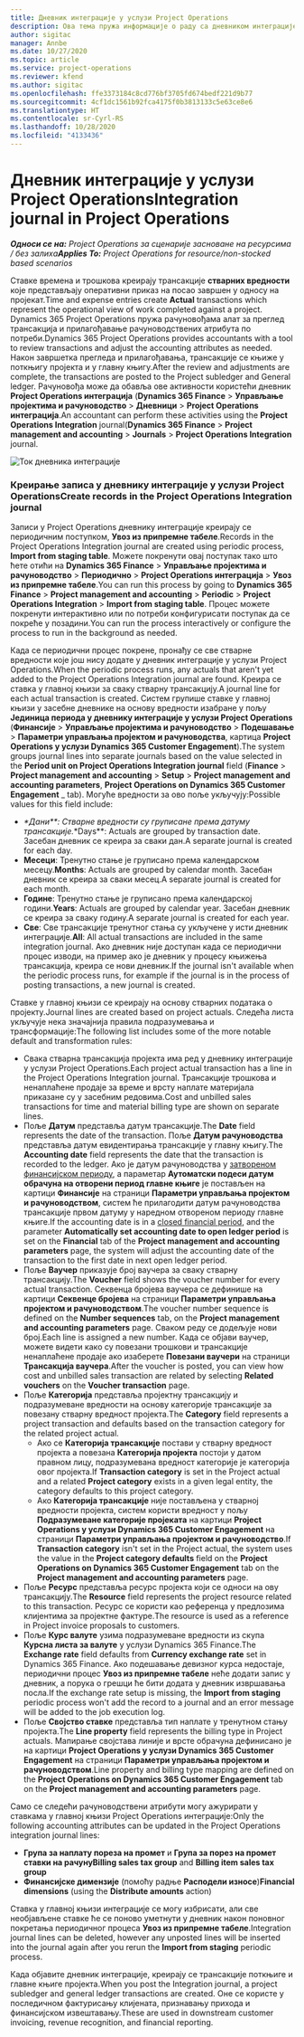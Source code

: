 ```yaml
---
title: Дневник интеграције у услузи Project Operations
description: Ова тема пружа информације о раду са дневником интеграције у услузи Project Operations.
author: sigitac
manager: Annbe
ms.date: 10/27/2020
ms.topic: article
ms.service: project-operations
ms.reviewer: kfend
ms.author: sigitac
ms.openlocfilehash: ffe3373184c8cd776bf3705fd674bedf221d9b77
ms.sourcegitcommit: 4cf1dc1561b92fca4175f0b3813133c5e63ce8e6
ms.translationtype: HT
ms.contentlocale: sr-Cyrl-RS
ms.lasthandoff: 10/28/2020
ms.locfileid: "4133436"
---
```

# <a name="integration-journal-in-project-operations"></a><span data-ttu-id="5de72-103">Дневник интеграције у услузи Project Operations</span><span class="sxs-lookup"><span data-stu-id="5de72-103">Integration journal in Project Operations</span></span>

<span data-ttu-id="5de72-104">_**Односи се на:** Project Operations за сценарије засноване на ресурсима / без залиха_</span><span class="sxs-lookup"><span data-stu-id="5de72-104">_**Applies To:** Project Operations for resource/non-stocked based scenarios_</span></span>

<span data-ttu-id="5de72-105">Ставке времена и трошкова креирају трансакције **стварних вредности** које представљају оперативни приказ на посао завршен у односу на пројекат.</span><span class="sxs-lookup"><span data-stu-id="5de72-105">Time and expense entries create **Actual** transactions which represent the operational view of work completed against a project.</span></span> <span data-ttu-id="5de72-106">Dynamics 365 Project Operations пружа рачуновођама алат за преглед трансакција и прилагођавање рачуноводствених атрибута по потреби.</span><span class="sxs-lookup"><span data-stu-id="5de72-106">Dynamics 365 Project Operations provides accountants with a tool to review transactions and adjust the accounting attributes as needed.</span></span> <span data-ttu-id="5de72-107">Након завршетка прегледа и прилагођавања, трансакције се књиже у поткњигу пројекта и у главну књигу.</span><span class="sxs-lookup"><span data-stu-id="5de72-107">After the review and adjustments are complete, the transactions are posted to the Project subledger and General ledger.</span></span> <span data-ttu-id="5de72-108">Рачуновођа може да обавља ове активности користећи дневник **Project Operations интеграција** (**Dynamics 365 Finance** > **Управљање пројектима и рачуноводство** > **Дневници** > **Project Operations интеграција**.</span><span class="sxs-lookup"><span data-stu-id="5de72-108">An accountant can perform these activities using the **Project Operations Integration** journal(**Dynamics 365 Finance** > **Project management and accounting** > **Journals** > **Project Operations Integration** journal.</span></span>

![Ток дневника интеграције](./media/IntegrationJournal.png)

### <a name="create-records-in-the-project-operations-integration-journal"></a><span data-ttu-id="5de72-110">Креирање записа у дневнику интеграције у услузи Project Operations</span><span class="sxs-lookup"><span data-stu-id="5de72-110">Create records in the Project Operations Integration journal</span></span>

<span data-ttu-id="5de72-111">Записи у Project Operations дневнику интеграције креирају се периодичним поступком, **Увоз из припремне табеле**.</span><span class="sxs-lookup"><span data-stu-id="5de72-111">Records in the Project Operations Integration journal are created using periodic process, **Import from staging table**.</span></span> <span data-ttu-id="5de72-112">Можете покренути овај поступак тако што ћете отићи на **Dynamics 365 Finance** > **Управљање пројектима и рачуноводство** > **Периодично** > **Project Operations интеграција** > **Увоз из припремне табеле**.</span><span class="sxs-lookup"><span data-stu-id="5de72-112">You can run this process by going to **Dynamics 365 Finance** > **Project management and accounting** > **Periodic** > **Project Operations Integration** > **Import from staging table**.</span></span> <span data-ttu-id="5de72-113">Процес можете покренути интерактивно или по потреби конфигурисати поступак да се покреће у позадини.</span><span class="sxs-lookup"><span data-stu-id="5de72-113">You can run the process interactively or configure the process to run in the background as needed.</span></span>

<span data-ttu-id="5de72-114">Када се периодични процес покрене, пронађу се све стварне вредности које још нису додате у дневник интеграције у услузи Project Operations.</span><span class="sxs-lookup"><span data-stu-id="5de72-114">When the periodic process runs, any actuals that aren't yet added to the Project Operations Integration journal are found.</span></span> <span data-ttu-id="5de72-115">Креира се ставка у главној књизи за сваку стварну трансакцију.</span><span class="sxs-lookup"><span data-stu-id="5de72-115">A journal line for each actual transaction is created.</span></span>
<span data-ttu-id="5de72-116">Систем групише ставке у главној књизи у засебне дневнике на основу вредности изабране у пољу **Јединица периода у дневнику интеграције у услузи Project Operations** (**Финансије** > **Управљање пројектима и рачуноводство** > **Подешавање** > **Параметри управљања пројектом и рачуноводства**, картица **Project Operations у услузи Dynamics 365 Customer Engagement**).</span><span class="sxs-lookup"><span data-stu-id="5de72-116">The system groups journal lines into separate journals based on the value selected in the **Period unit on Project Operations Integration journal** field (**Finance** > **Project management and accounting** > **Setup** > **Project management and accounting parameters**, **Project Operations on Dynamics 365 Customer Engagement** _ tab).</span></span> <span data-ttu-id="5de72-117">Могуће вредности за ово поље укључују:</span><span class="sxs-lookup"><span data-stu-id="5de72-117">Possible values for this field include:</span></span>

  - <span data-ttu-id="5de72-118">_\*Дани\*\*: Стварне вредности су груписане према датуму трансакције.</span><span class="sxs-lookup"><span data-stu-id="5de72-118">_\*Days\*\*: Actuals are grouped by transaction date.</span></span> <span data-ttu-id="5de72-119">Засебан дневник се креира за сваки дан.</span><span class="sxs-lookup"><span data-stu-id="5de72-119">A separate journal is created for each day.</span></span>
  - <span data-ttu-id="5de72-120">**Месеци**: Тренутно стање је груписано према календарском месецу.</span><span class="sxs-lookup"><span data-stu-id="5de72-120">**Months**: Actuals are grouped by calendar month.</span></span> <span data-ttu-id="5de72-121">Засебан дневник се креира за сваки месец.</span><span class="sxs-lookup"><span data-stu-id="5de72-121">A separate journal is created for each month.</span></span>
  - <span data-ttu-id="5de72-122">**Године**: Тренутно стање је груписано према календарској години.</span><span class="sxs-lookup"><span data-stu-id="5de72-122">**Years**: Actuals are grouped by calendar year.</span></span> <span data-ttu-id="5de72-123">Засебан дневник се креира за сваку годину.</span><span class="sxs-lookup"><span data-stu-id="5de72-123">A separate journal is created for each year.</span></span>
  - <span data-ttu-id="5de72-124">**Све**: Све трансакције тренутног стања су укључене у исти дневник интеграције.</span><span class="sxs-lookup"><span data-stu-id="5de72-124">**All**: All actual transactions are included in the same integration journal.</span></span> <span data-ttu-id="5de72-125">Ако дневник није доступан када се периодични процес изводи, на пример ако је дневник у процесу књижења трансакција, креира се нови дневник.</span><span class="sxs-lookup"><span data-stu-id="5de72-125">If the journal isn't available when the periodic process runs, for example if the journal is in the process of posting transactions, a new journal is created.</span></span>

<span data-ttu-id="5de72-126">Ставке у главној књизи се креирају на основу стварних података о пројекту.</span><span class="sxs-lookup"><span data-stu-id="5de72-126">Journal lines are created based on project actuals.</span></span> <span data-ttu-id="5de72-127">Следећа листа укључује нека значајнија правила подразумевања и трансформације:</span><span class="sxs-lookup"><span data-stu-id="5de72-127">The following list includes some of the more notable default and transformation rules:</span></span>

  - <span data-ttu-id="5de72-128">Свака стварна трансакција пројекта има ред у дневнику интеграције у услузи Project Operations.</span><span class="sxs-lookup"><span data-stu-id="5de72-128">Each project actual transaction has a line in the Project Operations Integration journal.</span></span> <span data-ttu-id="5de72-129">Трансакције трошкова и ненаплаћене продаје за време и врсту наплате материјала приказане су у засебним редовима.</span><span class="sxs-lookup"><span data-stu-id="5de72-129">Cost and unbilled sales transactions for time and material billing type are shown on separate lines.</span></span>
  - <span data-ttu-id="5de72-130">Поље **Датум** представља датум трансакције.</span><span class="sxs-lookup"><span data-stu-id="5de72-130">The **Date** field represents the date of the transaction.</span></span> <span data-ttu-id="5de72-131">Поље **Датум рачуноводства** представља датум евидентирања трансакције у главну књигу.</span><span class="sxs-lookup"><span data-stu-id="5de72-131">The **Accounting date** field represents the date that the transaction is recorded to the ledger.</span></span> <span data-ttu-id="5de72-132">Ако је датум рачуноводства у [затвореном финансијском периоду](https://docs.microsoft.com/dynamics365/finance/general-ledger/close-general-ledger-at-period-end), а параметар **Аутоматски подеси датум обрачуна на отворени период главне књиге** је постављен на картици **Финансије** на страници **Параметри управљања пројектом и рачуноводством**, систем ће прилагодити датум рачуноводства трансакције првом датуму у наредном отвореном периоду главне књиге.</span><span class="sxs-lookup"><span data-stu-id="5de72-132">If the accounting date is in a [closed financial period](https://docs.microsoft.com/dynamics365/finance/general-ledger/close-general-ledger-at-period-end), and the parameter **Automatically set accounting date to open ledger period** is set on the **Financial** tab of the **Project management and accounting parameters** page, the system will adjust the accounting date of the transaction to the first date in next open ledger period.</span></span>
  - <span data-ttu-id="5de72-133">Поље **Ваучер** приказује број ваучера за сваку стварну трансакцију.</span><span class="sxs-lookup"><span data-stu-id="5de72-133">The **Voucher** field shows the voucher number for every actual transaction.</span></span> <span data-ttu-id="5de72-134">Секвенца бројева ваучера се дефинише на картици **Секвенце бројева** на страници **Параметри управљања пројектом и рачуноводством**.</span><span class="sxs-lookup"><span data-stu-id="5de72-134">The voucher number sequence is defined on the **Number sequences** tab, on the **Project management and accounting parameters** page.</span></span> <span data-ttu-id="5de72-135">Сваком реду се додељује нови број.</span><span class="sxs-lookup"><span data-stu-id="5de72-135">Each line is assigned a new number.</span></span> <span data-ttu-id="5de72-136">Када се објави ваучер, можете видети како су повезани трошкови и трансакције ненаплаћене продаје ако изаберете **Повезани ваучери** на страници **Трансакција ваучера**.</span><span class="sxs-lookup"><span data-stu-id="5de72-136">After the voucher is posted, you can view how cost and unbilled sales transaction are related by selecting **Related vouchers** on the **Voucher transaction** page.</span></span>
  - <span data-ttu-id="5de72-137">Поље **Категорија** представља пројектну трансакцију и подразумеване вредности на основу категорије трансакције за повезану стварну вредност пројекта.</span><span class="sxs-lookup"><span data-stu-id="5de72-137">The **Category** field represents a project transaction and defaults based on the transaction category for the related project actual.</span></span>
    - <span data-ttu-id="5de72-138">Ако се **Категорија трансакције** постави у стварну вредност пројекта а повезана **Категорија пројекта** постоји у датом правном лицу, подразумевана вредност категорије је категорија овог пројекта.</span><span class="sxs-lookup"><span data-stu-id="5de72-138">If **Transaction category** is set in the Project actual and a related **Project category** exists in a given legal entity, the category defaults to this project category.</span></span>
    - <span data-ttu-id="5de72-139">Ако **Категорија трансакције** није постављена у стварној вредности пројекта, систем користи вредност у пољу **Подразумеване категорије пројеката** на картици **Project Operations у услузи Dynamics 365 Customer Engagement** на страници **Параметри управљања пројектом и рачуноводство**.</span><span class="sxs-lookup"><span data-stu-id="5de72-139">If **Transaction category** isn't set in the Project actual, the system uses the value in the **Project category defaults** field on the **Project Operations on Dynamics 365 Customer Engagement** tab on the **Project management and accounting parameters** page.</span></span>
  - <span data-ttu-id="5de72-140">Поље **Ресурс** представља ресурс пројекта који се односи на ову трансакцију.</span><span class="sxs-lookup"><span data-stu-id="5de72-140">The **Resource** field represents the project resource related to this transaction.</span></span> <span data-ttu-id="5de72-141">Ресурс се користи као референца у предлозима клијентима за пројектне фактуре.</span><span class="sxs-lookup"><span data-stu-id="5de72-141">The resource is used as a reference in Project invoice proposals to customers.</span></span>
  - <span data-ttu-id="5de72-142">Поље **Курс валуте** узима подразумеване вредности из скупа **Курсна листа за валуте** у услузи Dynamics 365 Finance.</span><span class="sxs-lookup"><span data-stu-id="5de72-142">The **Exchange rate** field defaults from **Currency exchange rate** set in Dynamics 365 Finance.</span></span> <span data-ttu-id="5de72-143">Ако подешавање девизног курса недостаје, периодични процес **Увоз из припремне табеле** неће додати запис у дневник, а порука о грешци ће бити додата у дневник извршавања посла.</span><span class="sxs-lookup"><span data-stu-id="5de72-143">If the exchange rate setup is missing, the **Import from staging** periodic process won't add the record to a journal and an error message will be added to the job execution log.</span></span>
  - <span data-ttu-id="5de72-144">Поље **Својство ставке** представља тип наплате у тренутном стању пројекта.</span><span class="sxs-lookup"><span data-stu-id="5de72-144">The **Line property** field represents the billing type in Project actuals.</span></span> <span data-ttu-id="5de72-145">Мапирање својстава линије и врсте обрачуна дефинисано је на картици **Project Operations у услузи Dynamics 365 Customer Engagement** на страници **Параметри управљања пројектом и рачуноводством**.</span><span class="sxs-lookup"><span data-stu-id="5de72-145">Line property and billing type mapping are defined on the **Project Operations on Dynamics 365 Customer Engagement** tab on the **Project management and accounting parameters** page.</span></span>

<span data-ttu-id="5de72-146">Само се следећи рачуноводствени атрибути могу ажурирати у ставкама у главној књизи Project Operations интеграције:</span><span class="sxs-lookup"><span data-stu-id="5de72-146">Only the following accounting attributes can be updated in the Project Operations integration journal lines:</span></span>

- <span data-ttu-id="5de72-147">**Група за наплату пореза на промет** и **Група за порез на промет ставки на рачуну**</span><span class="sxs-lookup"><span data-stu-id="5de72-147">**Billing sales tax group** and **Billing item sales tax group**</span></span>
- <span data-ttu-id="5de72-148">**Финансијске димензије** (помоћу радње **Расподели износе**)</span><span class="sxs-lookup"><span data-stu-id="5de72-148">**Financial dimensions** (using the **Distribute amounts** action)</span></span>

<span data-ttu-id="5de72-149">Ставка у главној књизи интеграције се могу избрисати, али све необјављене ставке ће се поново уметнути у дневник након поновног покретања периодичног процеса **Увоз из припремне табеле**.</span><span class="sxs-lookup"><span data-stu-id="5de72-149">Integration journal lines can be deleted, however any unposted lines will be inserted into the journal again after you rerun the **Import from staging** periodic process.</span></span>

<span data-ttu-id="5de72-150">Када објавите дневник интеграције, креирају се трансакције поткњиге и главне књиге пројекта.</span><span class="sxs-lookup"><span data-stu-id="5de72-150">When you post the Integration journal, a project subledger and general ledger transactions are created.</span></span> <span data-ttu-id="5de72-151">Оне се користе у последичном фактурисању клијената, признавању прихода и финансијском извештавању.</span><span class="sxs-lookup"><span data-stu-id="5de72-151">These are used in downstream customer invoicing, revenue recognition, and financial reporting.</span></span>

